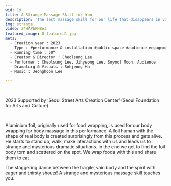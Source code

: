 ```yaml
---
wid: 19
title: A Strange Massage Skill for You
description: 'The last massage skill for our life that disappears in vain!'
img: strange
video: Z4WAPbFHBeI
featured_image: 0-featured1.jpg
meta: |
  - Creation year : 2023
  - Type : #performance & installation #public space #audience engagement 
  - Running time : 50“
  - Creator & Director : Cheolsung Lee
  - Performer : Cheolsung Lee, Jihyeong Lee, Soyool Moon, Audience
  - Dramaturg & Visuals : Sohjeong Ha
  - Music : Jeonghoon Lee

---
```


&nbsp;

2023 Supported by ‘Seoul Street Arts Creation Center’ (Seoul Foundation for Arts and Culture)

&nbsp;

Aluminium foil, originally used for food wrapping, is used for our body wrapping for body massage in this performance. A foil human with the shape of real body is created surprisingly from this process and gets alive. He starts to stand up, walk, make interactions with us and leads us to strange and mysterious dramatic situations. In the end we get to find the foil body torn and scattered on the spot. We wrap foods with this and share them to eat.

The staggering dance between the fragile, vain body and the spirit with eager and thirsty shouts!
A strange and mysterious massage skill touches you. 
